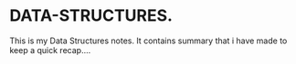 # DATA-STRUCTURES.
This is my Data Structures notes.
It contains summary that i have made to keep a quick recap....
